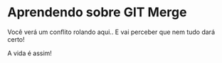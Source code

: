 # Aprendendo sobre GIT Merge

Você verá um conflito rolando aqui..
E vai perceber que nem tudo dará certo!

A vida é assim!
